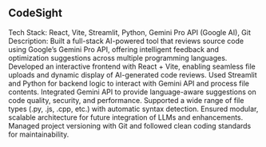## CodeSight 
Tech Stack: React, Vite, Streamlit, Python, Gemini Pro API (Google AI), Git
Description:
Built a full-stack AI-powered tool that reviews source code using Google’s Gemini Pro API, offering intelligent feedback and optimization suggestions across multiple programming languages.
Developed an interactive frontend with React + Vite, enabling seamless file uploads and dynamic display of AI-generated code reviews.
Used Streamlit and Python for backend logic to interact with Gemini API and process file contents.
Integrated Gemini API to provide language-aware suggestions on code quality, security, and performance.
Supported a wide range of file types (.py, .js, .cpp, etc.) with automatic syntax detection.
Ensured modular, scalable architecture for future integration of LLMs and enhancements.
Managed project versioning with Git and followed clean coding standards for maintainability.

